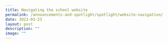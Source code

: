 ```yaml
---
title: Navigating the school website
permalink: /announcements-and-spotlight/spotlight/website-navigation/
date: 2023-03-23
layout: post
description: ""
image: ""
---
```

